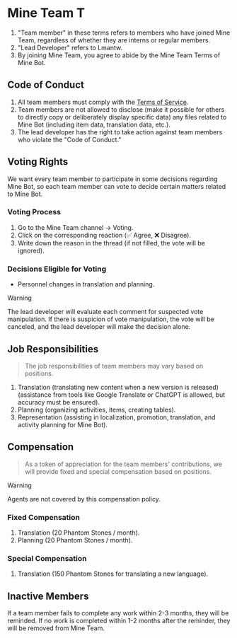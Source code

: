 # Mine Team T

1. "Team member" in these terms refers to members who have joined Mine Team, regardless of whether they are interns or regular members.
2. "Lead Developer" refers to Lmantw.
3. By joining Mine Team, you agree to abide by the Mine Team Terms of Mine Bot.

## Code of Conduct

1. All team members must comply with the [Terms of Service](./Terms%20of%20Service.md).
2. Team members are not allowed to disclose (make it possible for others to directly copy or deliberately display specific data) any files related to Mine Bot (including item data, translation data, etc.).
3. The lead developer has the right to take action against team members who violate the "Code of Conduct."

## Voting Rights

We want every team member to participate in some decisions regarding Mine Bot, so each team member can vote to decide certain matters related to Mine Bot.

### Voting Process

1. Go to the Mine Team channel -> Voting.
2. Click on the corresponding reaction (✅ Agree, ❌ Disagree).
3. Write down the reason in the thread (if not filled, the vote will be ignored).

### Decisions Eligible for Voting

* Personnel changes in translation and planning.

> [!WARNING]
> The lead developer will evaluate each comment for suspected vote manipulation. If there is suspicion of vote manipulation, the vote will be canceled, and the lead developer will make the decision alone.

## Job Responsibilities

> The job responsibilities of team members may vary based on positions.

1. Translation (translating new content when a new version is released) (assistance from tools like Google Translate or ChatGPT is allowed, but accuracy must be ensured).
2. Planning (organizing activities, items, creating tables).
3. Representation (assisting in localization, promotion, translation, and activity planning for Mine Bot).

## Compensation

> As a token of appreciation for the team members' contributions, we will provide fixed and special compensation based on positions.

> [!WARNING]
> Agents are not covered by this compensation policy.

### Fixed Compensation

1. Translation (20 Phantom Stones / month).
2. Planning (20 Phantom Stones / month).

### Special Compensation

1. Translation (150 Phantom Stones for translating a new language).

## Inactive Members

If a team member fails to complete any work within 2-3 months, they will be reminded. If no work is completed within 1-2 months after the reminder, they will be removed from Mine Team.

